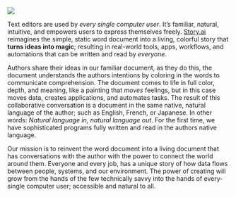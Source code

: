 <img src="https://user-images.githubusercontent.com/2041757/116879605-20419800-ac21-11eb-8d1b-ed0bd1f4cba1.png">


Text editors are used by *every single computer user*. It’s familiar, natural, intuitive, and empowers users to express themselves freely. [Story.ai](http://story.ai) reimagines the simple, static word document into a living, colorful story that **turns ideas into magic**; resulting in real-world tools, apps, workflows, and automations that can be written and read by *everyone*.

Authors share their ideas in our familiar document, as they do this, the document understands the authors intentions by coloring in the words to communicate comprehension. The document comes to life in full color, depth, and meaning, like a painting that *moves* feelings, but in this case moves data, creates applications, and automates tasks. The result of this collaborative conversation is a document in the same native, natural language of the author; such as English, French, or Japanese. In other words: *Natural language in, natural language out*. For the first time, we have sophisticated programs fully written and read in the authors native language.

Our mission is to reinvent the word document into a living document that has conversations with the author with the power to connect the world around them. Everyone and every job, has a unique story of how data flows between people, systems, and our environment. The power of creating will grow from the hands of the few technically savvy into the hands of every-single computer user; accessible and natural to all.

